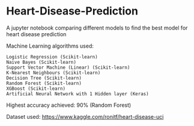 # Heart-Disease-Prediction
A jupyter notebook comparing different models to find the best model for heart disease prediction

Machine Learning algorithms used:

    Logistic Regression (Scikit-learn)
    Naive Bayes (Scikit-learn)
    Support Vector Machine (Linear) (Scikit-learn)
    K-Nearest Neighbours (Scikit-learn)
    Decision Tree (Scikit-learn)
    Random Forest (Scikit-learn)
    XGBoost (Scikit-learn)
    Artificial Neural Network with 1 Hidden layer (Keras)

Highest accuracy achieved: 90% (Random Forest)

Dataset used: https://www.kaggle.com/ronitf/heart-disease-uci
